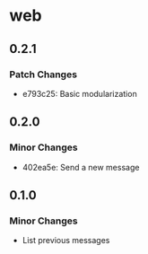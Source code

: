 # web

## 0.2.1

### Patch Changes

- e793c25: Basic modularization

## 0.2.0

### Minor Changes

- 402ea5e: Send a new message

## 0.1.0

### Minor Changes

- List previous messages
